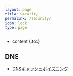 ```yaml
---
layout: page
title: Security
permalink: /security/
icon: lock
type: page
---
```


* content
{:toc}

## DNS

* [DNSキャッシュポイズニング](dns-cache-poizoning)
